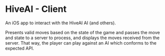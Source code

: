 # HiveAI - Client

An iOS app to interact with the HiveAI AI (and others).

Presents valid moves based on the state of the game and passes the move and state to a server to process, and displays the moves received from the server. That way, the player can play against an AI which conforms to the expected API.
